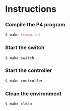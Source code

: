 # Instructions

### Compile the P4 program

```bash
$ make [compile]
```

### Start the switch

```bash
$ make switch
```

### Start the controller

```bash
$ make controller
```

### Clean the environment

```bash
$ make clean
```
